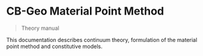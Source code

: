 # CB-Geo Material Point Method
> Theory manual

This documentation describes continuum theory, formulation of the material point method and constitutive models.
